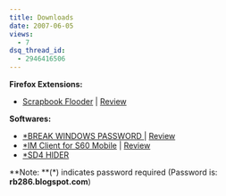 ```yaml
---
title: Downloads
date: 2007-06-05
views:
  - 7
dsq_thread_id:
  - 2946416506
---
```

**Firefox Extensions:**

  * <a href="http://pub.rtcamp.com/firefox/extensions/scrapper.xpi" onclick="_gaq.push(['_trackEvent', 'outbound-article', 'http://pub.rtcamp.com/firefox/extensions/scrapper.xpi', 'Scrapbook Flooder']);" target="_blank">Scrapbook Flooder</a> | <a href="http://devilsworkshop.org/2006/08/08/orkut-finally-a-scrapbook-flooder-for-new-orkut-codes/" target="_blank">Review</a>

**Softwares:**

  * <a href="http://www.megashare.com/9977" onclick="_gaq.push(['_trackEvent', 'outbound-article', 'http://www.megashare.com/9977', '*BREAK WINDOWS PASSWORD ']);" >*BREAK WINDOWS PASSWORD </a> | [Review][1]
  * <a href="http://www.megashare.com/45496" onclick="_gaq.push(['_trackEvent', 'outbound-article', 'http://www.megashare.com/45496', '*IM Client for S60 Mobile']);" >*IM Client for S60 Mobile</a> | [Review][2]
  * <a href="http://www.megashare.com/13162" onclick="_gaq.push(['_trackEvent', 'outbound-article', 'http://www.megashare.com/13162', '*SD4 HIDER']);" >*SD4 HIDER</a>

**Note: **(*) indicates password required (Password is: **rb286.blogspot.com**)

 [1]: http://devilsworkshop.org/2006/06/13/windows-2000xp2003-all-versions-password-breaking/
 [2]: http://devilsworkshop.org/2006/08/06/review-im-mobile-instant-messenger/
